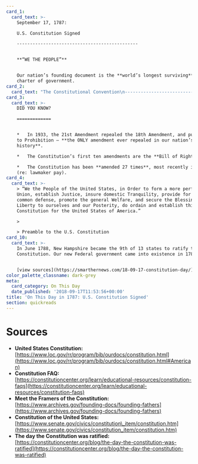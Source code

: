 ```yaml
---
card_1:
  card_text: >-
    September 17, 1787:  

    U.S. Constitution Signed

    ----------------------------------------------


    **“WE THE PEOPLE”**


    Our nation’s founding document is the **world’s longest surviving** written
    charter of government.
card_2:
  card_text: "The Constitutional Convention\n-----------------------------\n\n*   **Who:**\_A 55 delegates attended the Convention, but only 39 signed.\n*   **When:** Written during four-month Convention (May 25 – Sept 17, 1787).\n*   **Where:** Philadelphia, Pennsylvania.\n*   **Why:** Establish our federal gov’t (executive, judicial, legislative) and divide power between the federal gov’t & states."
card_3:
  card_text: >-
    DID YOU KNOW?

    =============


    *   In 1933, the 21st Amendment repealed the 18th Amendment, and put an end
    to Prohibition – **the ONLY amendment ever repealed in our nation’s
    history**.

    *   The Constitution’s first ten amendments are the **Bill of Rights**.

    *   The Constitution has been **amended 27 times**, most recently in 1992
    (re: lawmaker pay).
card_4:
  card_text: >-
    > “We the People of the United States, in Order to form a more perfect
    Union, establish Justice, insure domestic Tranquility, provide for the
    common defense, promote the general Welfare, and secure the Blessings of
    Liberty to ourselves and our Posterity, do ordain and establish this
    Constitution for the United States of America.”

    > 

    > Preamble to the U.S. Constitution
card_10:
  card_text: >-
    In June 1788, New Hampshire became the 9th of 13 states to ratify the
    Constitution. Our new Federal government came into existence in 1789.


    [view sources](https://smarthernews.com/18-09-17-constitution-day/)
color_palette_classname: dark-grey
meta:
  card_category: On This Day
  date_published: '2018-09-17T11:53:56+00:00'
title: 'On This Day in 1787: U.S. Constitution Signed'
section: quickreads
---
```

Sources
=======

*   **United States Constitution:**  
    [https://www.loc.gov/rr/program/bib/ourdocs/constitution.html](https://www.loc.gov/rr/program/bib/ourdocs/constitution.html#American)
*   **Constitution FAQ:**  
    [https://constitutioncenter.org/learn/educational-resources/constitution-faqs](https://constitutioncenter.org/learn/educational-resources/constitution-faqs)
*   **Meet the Framers of the Constitution:**  
    [https://www.archives.gov/founding-docs/founding-fathers](https://www.archives.gov/founding-docs/founding-fathers)
*   **Constitution of the United States:** [https://www.senate.gov/civics/constitution\_item/constitution.htm](https://www.senate.gov/civics/constitution_item/constitution.htm)
*   **The day the Constitution was ratified:**  
    [https://constitutioncenter.org/blog/the-day-the-constitution-was-ratified](https://constitutioncenter.org/blog/the-day-the-constitution-was-ratified)